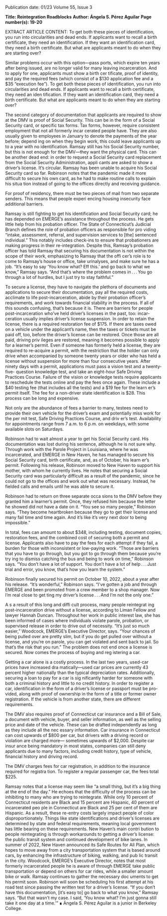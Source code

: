 Publication date: 01/23
Volume 55, Issue 3

**Title: Reintegration Roadblocks**
**Author: Ángela S. Pérez Aguilar**
**Page number(s): 19-20**

EXTRACT ARTICLE CONTENT:
To get both 
these pieces of 
identification, you 
run into circularities 
and dead ends.
If applicants want 
to recall a birth 
certificate, they need 
an identification. 
If they want an 
identification card, 
they need a birth 
certificate. But what 
are applicants meant 
to do when they are 
starting over?


Similar problems occur with this option—pass­
ports, which expire ten years after being issued, are 
no longer valid for many leaving incarceration. And 
to apply for one, applicants must show a birth cer­
tificate, proof of identity, and pay the required fees 
(which consist of a $130 application fee and a $35 
“execution fee”).
To get both these pieces of identification, you 
run into circularities and dead ends. If applicants 
want to recall a birth certificate, they need an iden­
tification. If they want an identification card, they 
need a birth certificate. But what are applicants 
meant to do when they are starting over?


The second category of documentation that 
applicants are required to show at the DMV is proof 
of Social Security. This can be in the form of a 
Social Security card, or specific tax forms. 
Tax forms, however, require consistent 
employment that not all formerly incar­
cerated people have. They are also usually 
given to employees in January to denote 
the payments of the year before; depend­
ing on when they begin work, this could 
leave applicants up to a year with no 
identification. 
Ramsay still has his Social Security 
number, but this is not enough for the 
DMV—they want the physical card. This 
can be another dead end: in order to request 
a Social Security card replacement from 
the Social Security Administration, appli­
cants are asked to show a driver’s license.
It’s circular. 
Ramsay has been unable to acquire 
his Social Security card so far. Robinson 
notes that the pandemic made it more 
difficult to secure his own card, as he had 
to make routine calls to explain his situa­
tion instead of going to the offices directly 
and receiving guidance.


For proof of residency, there must 
be two pieces of mail from two separate 
senders. This means that people experi­
encing housing insecurity face additional 
barriers.


Ramsay is still fighting to get his 
identification and Social Security card; he 
has depended on EMERGE’s assistance throughout the 
process. He gets little help from his probation officer. 
The State of Connecticut’s Judicial Branch defines 
the role of probation officers as responsible for pro­
viding “intake, assessment, referral, and supervision 
services to [the] sentenced individual.” This notably 
includes check-ins to ensure that probationers are 
making progress in their re-integration. Despite 
this, Ramsay’s probation officer has told Ramsay that 
securing his documentation is not within the scope 
of their work, emphasizing to Ramsay that the offi­
cer’s role is to come to Ramsay’s house or office, take 
urinalyses, and make sure he has a job.
“It’s easy to say ‘You know what? Eff this.’ and 
go back to what we know,” Ramsay says. “And that’s 
where the problem comes in . . . You go through a lot 
of hurdles, but I just try to stay faithful.”


To secure a license, they have to navigate the 
plethora of documents and applications to secure 
their documentation, pay all the required costs, 
acclimate to life post-incarceration, abide by their 
probation officer’s requirements, and work towards 
financial stability in the process. If all of this sounds 
confusing, that’s because it is. 
There are barriers for people post-incarceration 
who’ve held driver’s licenses in the past, too: incar­
ceration usually implies driver’s license suspension. 
In order to retain the license, there is a required 
restoration fee of $175. If there are taxes 
owed on a vehicle under the applicant’s 
name, then the taxes or tickets must be 
paid off, too, before the driver’s license 
can be restored. 
Once those are all paid, driving priv­
ileges are restored, meaning it becomes 
possible to apply for a learner’s permit. 
Even if someone has formerly held a 
license, they are required to re-acquire 
a permit, with the restriction that the 
holder can only drive when accompanied 
by someone twenty years or older who 
has held a license without suspension for 
more than four consecutive years. After 
ninety days with a permit, applications 
must pass a vision test and a twenty-five-
question knowledge test, and take an 
eight-hour Safe Driving Practices Course. 
Failure of the vision or knowledge tests 
require applicants to reschedule the tests 
online and pay the fees once again. These 
include a $40 testing fee (that includes 
all the tests) and a $19 fee for the learn­
er’s permit itself. The fee for a non-driver 
state identification is $28. This process can 
be long and expensive.


Not only are the abundance of fees a 
barrier to many, testees need to provide 
their own vehicle for the driver’s exam 
and potentially miss work for the per­
mit test, Safe Driving Practices Course, and driv­
er’s test. Availability for appointments range from 7 
a.m. to 6 p.m. on weekdays, with some available slots 
on Saturdays.


Robinson had to wait almost a year to get his 
Social Security card. His documentation was lost 
during his sentence, although he is not sure why. 
Through work with the Parole Project in Louisiana, 
where he was incarcerated, and EMERGE in New 
Haven, he has managed to secure his Social Security 
card, birth certificate, and, as of October, his learn­
er’s permit. Following his release, Robinson moved 
to New Haven to support his mother, with whom 
he currently lives. He notes that securing a Social 
Security card was particularly difficult as a result of 
the pandemic, since he could not go to the offices 
and work out what was necessary. Instead, he fielded 
calls and emails until he was able to secure it.


Robinson had to return on three separate occa­
sions to the DMV before they granted him a learner’s 
permit. Once, they refused him because the letter he 
showed did not have a date on it.
“You see so many people,” Robinson says. “They 
become heartbroken because they go to get their 
license and many fail time and time again. And it’s 
like it’s very next door to being impossible.”


In total, fees can amount to about $348, including 
testing, document copies, restoration fees, and the 
combined cost of securing both a permit and license. 
Applicants also have to pay the fees for each attempt 
if they fail, a burden for those with inconsistent or 
low-paying work.
“Those are barriers that you have to go through, 
but you got to go through them because you’re try­
ing to dismiss catching the bus and being to work 
on time,” Robinson says. “You don’t have 
a lot of support. You don’t have a lot of 
help . . . Just trial and error, you know, that’s 
how you learn the system.”


Robinson finally secured his permit 
on October 10, 2022, about a year after his 
release. 
“It’s wonderful,” Robinson says. “I’ve 
gotten a job and through EMERGE and 
been promoted from a crew member to a 
shop manager. Now I’m real close to get­
ting my driver’s license . . . And I’m not the 
only one.”


A
s a result of this long and diffi­
cult process, many people reintegrat­
ing post-incarceration drive without a 
license, according to Liman Fellow and 
lawyer Hannah Duncan. Throughout 
her work in public interest law, she has 
been informed of cases where individuals 
violate parole, probation, or supervised 
release in order to drive out of necessity.
“It’s just so much easier,” Woodcock, 
EMERGE’s Executive Director, says. “Your 
chances of being pulled over are pretty slim, but if 
you do get pulled over without a license, and you’re 
on parole, you can get violated and sent back to jail. 
So that’s the risk that you run.” 
The problem does not end once a license is 
secured. Now comes the process of buying and reg­
istering a car.


Getting a car alone is a costly process. In the 
last two years, used-car prices have increased dra­
matically—used car prices are currently 43 percent 
higher nationally than the typical depreciation rates. 
Additionally, securing a loan to pay for a car is sig­
nificantly harder for someone with both a criminal 
history and little to no credit history. 
In order to register a car, identification in the 
form of a driver’s license or passport must be pro­
vided, along with proof of ownership in the form of 
a title or former owner registration. If the vehicle is 
from another state, there are different requirements.


The DMV also requires proof of Connecticut car 
insurance and a Bill of Sale, a document with vehicle, 
buyer, and seller information, as well as the selling 
price and date of the vehicle. These can be drafted 
independently as long as they include all the nec­
essary information. Car insurance in Connecticut 
can cost upwards of $800 per car, but drivers with 
a driving record or violation are charged more—
sometimes upwards of $2,000. Despite car insur­
ance being mandatory in most states, companies can 
still deny applicants due to many factors, including 
credit history, type of vehicle, financial history and 
driving record.


The DMV charges fees for car registration, in 
addition to the insurance required for registra­
tion. To register a regular passenger car, the fees
total $225.


Ramsay notes that a license may seem like 
“a small thing, but it’s a big thing at 
the end of the day.” He echoes that 
the difficulty of the process can be 
inhibiting to many who are trying
to reintegrate. 
While only 10 percent of Connecticut 
residents are Black and 15 percent are 
Hispanic, 40 percent of incarcerated peo­
ple in Connecticut are Black and 25 per­
cent of them are Hispanic. As a result, 
these re-entry costs largely impact people 
of color disproportionately. 
Things like state identifications and 
driver’s licenses are determined by state 
and federal requirements, meaning local 
government has little bearing on these 
requirements. New Haven’s main contri­
bution to people reintegrating is through 
workarounds to getting a driver’s license: 
the public transit system and continued 
development of bike lanes. In summer 
of 2022, New Haven announced its Safe 
Routes for All Plan, which hopes to move 
away from a city transportation system 
that is based around cars, by enhancing the 
infrastructure of biking, walking, and pub­
lic transit in the city. 
Woodcock, EMERGE’s Executive Director, notes 
that most formerly incarcerated people he is aware 
of through EMERGE take public transportation 
or depend on others for car rides, while a smaller 
amount bike or walk. 
Ramsay continues to gather the necessary doc­
uments to get his permit soon. Robinson will soon 
be scheduling his first attempt at his road test since 
passing the written test for a driver’s license.
“If you don’t have this documentation, [it’s easy 
to] go back to what you know,” Ramsay says. “But 
that wasn’t my case. I said, ‘You know what? I’m just 
gonna still take it one day at a time.’” ∎
Ángela S. Pérez Aguilar is a junior
in Berkeley College.